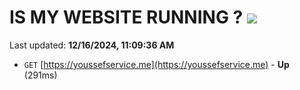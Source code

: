 # IS MY WEBSITE RUNNING ? [![](https://img.shields.io/static/v1?label=Sponsor&message=%E2%9D%A4&logo=GitHub&color=%23fe8e86)](https://github.com/sponsors/Youssef-Lehmam)

Last updated: **12/16/2024, 11:09:36 AM**

- `GET` [https://youssefservice.me](https://youssefservice.me) - **Up** (291ms)
